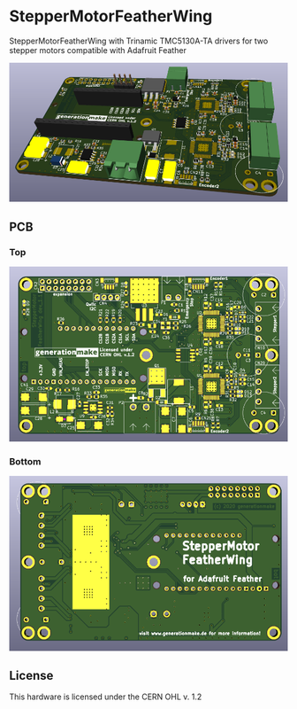 # StepperMotorFeatherWing
StepperMotorFeatherWing with Trinamic TMC5130A-TA drivers for two stepper motors compatible with Adafruit Feather 

![StepperMotorFeatherWing rendering](docs/images/StepperMotorFeatherWing_1.0_rendering.png)

## PCB

### Top

![StepperMotorFeatherWing PCB top](docs/images/StepperMotorFeatherWing_1.0_top.png)

### Bottom

![StepperMotorFeatherWing PCB bot](docs/images/StepperMotorFeatherWing_1.0_bot.png)


## License

This hardware is licensed under the CERN OHL v. 1.2

